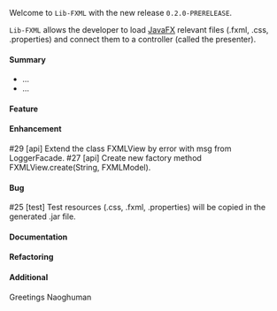 Welcome to `Lib-FXML` with the new release `0.2.0-PRERELEASE`.

`Lib-FXML` allows the developer to load [JavaFX] relevant files (.fxml, .css, .properties) 
and connect them to a controller (called the presenter).



#### Summary
* ...
* ...



#### Feature



#### Enhancement
#29 [api] Extend the class FXMLView by error with msg from LoggerFacade.
#27 [api] Create new factory method FXMLView.create(String, FXMLModel).



#### Bug
#25 [test] Test resources (.css, .fxml, .properties) will be copied in the generated .jar file.



#### Documentation



#### Refactoring



#### Additional



Greetings
Naoghuman



[//]: # (Issues which will be integrated in this release)



[//]: # (Links)
[JavaFX]:http://docs.oracle.com/javase/8/javase-clienttechnologies.htm
